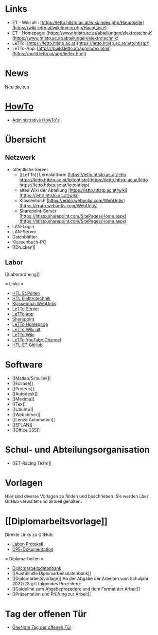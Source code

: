 
# Links
* ET - Wiki alt : [https://letto.htlstp.ac.at/wiki/index.php/Hauptseite](https://wiki.letto.at/wiki/index.php/Hauptseite)
* ET - Homepage: [https://www.htlstp.ac.at/abteilungen/elektrotechnik](https://www.htlstp.ac.at/abteilungen/elektrotechnik)
* LeTTo: [https://letto.htlstp.ac.at](https://letto.htlstp.ac.at/lettohtlstp/)
* LeTTo-App: [https://build.letto.at/app/index.html](https://build.letto.at/app/index.html)

# News
[Neuigkeiten](./Neuigkeiten/index.md)

# [HowTo](./howto/index.md)
* [Administrative HowTo's](./howto/admin/index.md)<br>


# Übersicht
## Netzwerk 
* öffentliche Server
  * [[LeTTo]] Lernplattform [https://letto.htlstp.ac.at/letto https://letto.htlstp.ac.at/lettohtlstp](https://letto.htlstp.ac.at/letto https://letto.htlstp.ac.at/lettohtlstp)
  * altes Wiki der Abteilung <span class="blank">[https://letto.htlstp.ac.at/wiki](https://letto.htlstp.ac.at/wiki)</span>
  * Klassenbuch [https://erato.webuntis.com/WebUntis](https://erato.webuntis.com/WebUntis) 
  * Sharepoint-Server [https://htlstp.sharepoint.com/SitePages/Home.aspx](https://htlstp.sharepoint.com/SitePages/Home.aspx)
* LAN-Login
* LAN-Server
* Datenblätter
* Klassenbuch-PC
* [[Drucken]]

## Labor
[[Laborordnung]]

= Links =
* [HTL St.Pölten](https://www.htlstp.ac.at/)
* [HTL Elektrotechnik](https://www.htlstp.ac.at/abteilungen/elektrotechnik)
* [Klassebuch WebUntis](https://erato.webuntis.com/WebUntis)
* [LeTTo Server](https://letto.htlstp.ac.at/lettohtlstp)
* [LeTTo app](https://build.letto.at/app/index.html)
* [Sharepoint](https://htlstp.sharepoint.com/SitePages/Home.aspx)
* [LeTTo Homepage](https://www.letto.at/cms)
* [LeTTo Wiki alt](https://letto.at/mediawiki/index.php?title=Hauptseite)
* [LeTTo Wiki](https://doc.letto.at/)
* [LeTTo YouTube Channel](https://www.youtube.com/@letto-mint)
* [HTL-ET GitHub]()

# Software
* [[Matlab/Simulink]]
* [[Eclipse]]
* [[Proteus]]
* [[Autodesk]]
* [[Maxima]]
* [[Tex]]
* [[Ubuntu]]
* [[Webserver]]
* [[Lenze Automation]]
* [[EPLAN]]
* [[Office 365]]

# Schul- und Abteilungsorganisation
* [[ET-Racing Team]]

# Vorlagen
Hier sind diverse Vorlagen zu finden und beschrieben. Sie werden über GitHub verwaltet und aktuell gehalten:

# [[Diplomarbeitsvorlage]]
  Direkte Links zu GitHub:
* [Labor-Protokoll](https://github.com/HTBLuVA-St-Polten-Elektrotechnik/Labor-Protokoll)
* [CPE-Dokumentation](https://github.com/HTBLuVA-St-Polten-Elektrotechnik/CPE-Doku)

= Diplomarbeiten =
* [Diplomarbeitsdatenbank](https://diplomarbeiten.berufsbildendeschulen.at/Account/Login)
* [[Ausfüllhilfe Diplomarbeitsdatenbank]]
* [[Diplomarbeitsvorlage]]
  Ab der Abgabe der Arbeiten vom Schuljahr 2022/23 gilt folgendes Prozedere:
* [[Guideline zum Abgabeprozedere und dem Format der Arbeit]]
* [[Präsentation und Prüfung zur Arbeit]]

# Tag der offenen Tür 
* [OneNote Tag der offenen Tür](https://htlstp-my.sharepoint.com/personal/thomas_mayer_htlstp_at/_layouts/15/Doc.aspx?sourcedoc={5e1e91ca-536d-4ed6-a4a7-e4081960f4ce}&action=edit&wd=target%28_Inhaltsbibliothek%2F2019.one%7Ccf2a0648-c9a3-4193-8675-9a2545bc83e0%2FKurzfassungen%20%5C%2F%20Projektbeschreibungen%20Theorie%20%2B%20Labors%7Cfe5061cf-0705-4fd6-bc46-a06421133517%2F%29)
